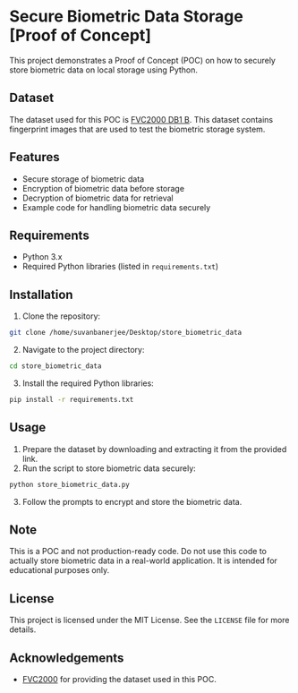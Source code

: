 # Secure Biometric Data Storage [Proof of Concept]

This project demonstrates a Proof of Concept (POC) on how to securely store biometric data on local storage using Python.

## Dataset

The dataset used for this POC is [FVC2000 DB1 B](http://bias.csr.unibo.it/fvc2000/Downloads/DB1_B.zip). This dataset contains fingerprint images that are used to test the biometric storage system.

## Features

- Secure storage of biometric data
- Encryption of biometric data before storage
- Decryption of biometric data for retrieval
- Example code for handling biometric data securely

## Requirements

- Python 3.x
- Required Python libraries (listed in `requirements.txt`)

## Installation

1. Clone the repository:
  ```bash
  git clone /home/suvanbanerjee/Desktop/store_biometric_data
  ```
2. Navigate to the project directory:
  ```bash
  cd store_biometric_data
  ```
3. Install the required Python libraries:
  ```bash
  pip install -r requirements.txt
  ```

## Usage

1. Prepare the dataset by downloading and extracting it from the provided link.
2. Run the script to store biometric data securely:
  ```bash
  python store_biometric_data.py
  ```
3. Follow the prompts to encrypt and store the biometric data.

## Note

This is a POC and not production-ready code. Do not use this code to actually store biometric data in a real-world application. It is intended for educational purposes only.

## License

This project is licensed under the MIT License. See the `LICENSE` file for more details.

## Acknowledgements

- [FVC2000](http://bias.csr.unibo.it/fvc2000/) for providing the dataset used in this POC.
